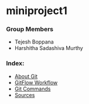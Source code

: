 # miniproject1
### Group Members
* Tejesh Boppana
* Harshitha Sadashiva Murthy
### Index:
* [About Git](about_git.md) 
* [GitFlow Workflow](gitflow_workflow.md) 
* [Git Commands](gitflow_commands.md) 
* [Sources](git_sources.md)
 



